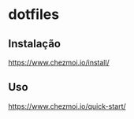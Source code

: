 # dotfiles

## Instalação

https://www.chezmoi.io/install/


## Uso

https://www.chezmoi.io/quick-start/
